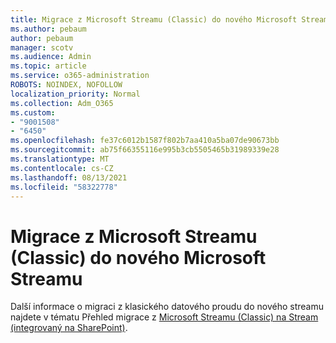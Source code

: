 ```yaml
---
title: Migrace z Microsoft Streamu (Classic) do nového Microsoft Streamu
ms.author: pebaum
author: pebaum
manager: scotv
ms.audience: Admin
ms.topic: article
ms.service: o365-administration
ROBOTS: NOINDEX, NOFOLLOW
localization_priority: Normal
ms.collection: Adm_O365
ms.custom:
- "9001508"
- "6450"
ms.openlocfilehash: fe37c6012b1587f802b7aa410a5ba07de90673bb
ms.sourcegitcommit: ab75f66355116e995b3cb5505465b31989339e28
ms.translationtype: MT
ms.contentlocale: cs-CZ
ms.lasthandoff: 08/13/2021
ms.locfileid: "58322778"
---
```

# <a name="migrate-from-microsoft-stream-classic-to-the-new-microsoft-stream"></a>Migrace z Microsoft Streamu (Classic) do nového Microsoft Streamu

Další informace o migraci z klasického datového proudu do nového streamu najdete v tématu Přehled migrace z [Microsoft Streamu (Classic) na Stream (integrovaný na SharePoint)](https://docs.microsoft.com/stream/streamnew/stream-classic-to-new-migration-overview).